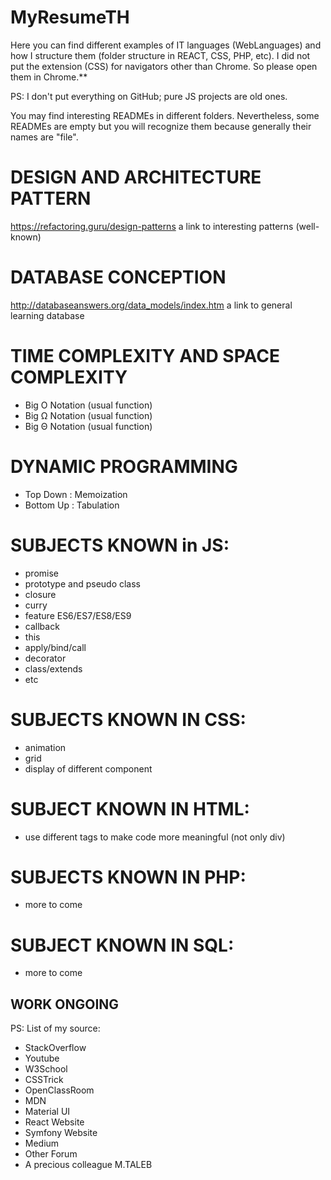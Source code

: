 # MyResumeTH
Here you can find different examples of IT languages (WebLanguages) and how I structure them (folder structure in REACT, CSS, PHP, etc). I did not put the extension (CSS) for navigators other than Chrome. So please open them in Chrome.**

PS: 
I don't put everything on GitHub; pure JS projects are old ones.

You may find interesting READMEs in different folders. Nevertheless, some READMEs are empty but you will recognize them because generally their names are "file". 

# DESIGN AND ARCHITECTURE PATTERN
https://refactoring.guru/design-patterns
a link to interesting patterns (well-known)

# DATABASE CONCEPTION
http://databaseanswers.org/data_models/index.htm
a link to general learning database

# TIME COMPLEXITY AND SPACE COMPLEXITY
- Big O Notation (usual function)
- Big Ω Notation (usual function)
- Big Θ Notation (usual function)

# DYNAMIC PROGRAMMING
- Top Down : Memoization
- Bottom Up : Tabulation

# SUBJECTS KNOWN in JS:
- promise
- prototype and pseudo class
- closure
- curry
- feature ES6/ES7/ES8/ES9
- callback
- this
- apply/bind/call
- decorator
- class/extends
- etc 

# SUBJECTS KNOWN IN CSS:
- animation
- grid
- display of different component

# SUBJECT KNOWN IN HTML:
- use different tags to make code more meaningful (not only div)

# SUBJECTS KNOWN IN PHP:
- more to come

# SUBJECT KNOWN IN SQL:
- more to come


## **WORK ONGOING**

PS:
List of my source:
- StackOverflow
- Youtube
- W3School
- CSSTrick
- OpenClassRoom
- MDN
- Material UI
- React Website
- Symfony Website
- Medium
- Other Forum
- A precious colleague M.TALEB


